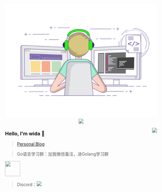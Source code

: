 <p align="center">
  <img align="center" src="https://github.com/widaT/widaT/raw/master/developer.gif"/>
<img align="center" src="https://github-profile-trophy.vercel.app/?username=widaT&title=MultipleLang,Star,Follower,Commit,Issue" style="max-width:100%;">
</p>

<img align="right" src="https://github-readme-stats.vercel.app/api?username=widaT&show_icons=true&icon_color=805AD5&text_color=718096&bg_color=ffffff&hide_title=true" />



### Hello, I'm wida 👋

> [Personal Blog](https://widat.github.io) 

> Go语言学习群：加我微信备注，进Golang学习群
  <img src="https://learninggo.bjxw.xyz/img/wechat.png" style="height:50px;width:50px" />
  
> Discord：[![](https://badgen.net/discord/members/xy79m8kCT7)](https://discord.gg/xy79m8kCT7)
